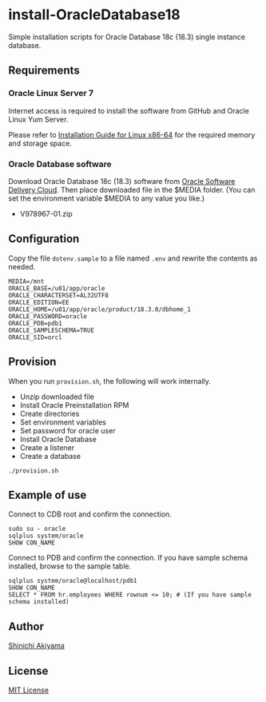 install-OracleDatabase18
========================

Simple installation scripts for Oracle Database 18c (18.3) single instance database.

Requirements
------------

### Oracle Linux Server 7 ###

Internet access is required to install the software from GitHub and Oracle Linux Yum Server.

Please refer to [Installation Guide for Linux x86-64](https://docs.oracle.com/en/database/oracle/oracle-database/18/ladbi/oracle-database-installation-checklist.html) for the required memory and storage space.

### Oracle Database software ###

Download Oracle Database 18c (18.3) software from [Oracle Software Delivery Cloud](https://edelivery.oracle.com/). Then place downloaded file in the $MEDIA folder. (You can set the environment variable $MEDIA to any value you like.)

* V978967-01.zip

Configuration
-------------

Copy the file `dotenv.sample` to a file named `.env` and rewrite the contents as needed.

```shell
MEDIA=/mnt
ORACLE_BASE=/u01/app/oracle
ORACLE_CHARACTERSET=AL32UTF8
ORACLE_EDITION=EE
ORACLE_HOME=/u01/app/oracle/product/18.3.0/dbhome_1
ORACLE_PASSWORD=oracle
ORACLE_PDB=pdb1
ORACLE_SAMPLESCHEMA=TRUE
ORACLE_SID=orcl
```

Provision
---------

When you run `provision.sh`, the following will work internally.

* Unzip downloaded file
* Install Oracle Preinstallation RPM
* Create directories
* Set environment variables
* Set password for oracle user
* Install Oracle Database
* Create a listener
* Create a database

```console
./provision.sh
```

Example of use
--------------

Connect to CDB root and confirm the connection.

```console
sudo su - oracle
sqlplus system/oracle
SHOW CON_NAME
```

Connect to PDB and confirm the connection. If you have sample schema installed, browse to the sample table.

```console
sqlplus system/oracle@localhost/pdb1
SHOW CON_NAME
SELECT * FROM hr.employees WHERE rownum <= 10; # (If you have sample schema installed)
```

Author
------

[Shinichi Akiyama](https://github.com/shakiyam)

License
-------

[MIT License](https://opensource.org/licenses/MIT)
